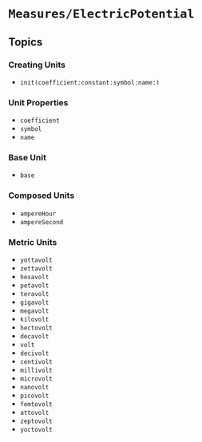 # ``Measures/ElectricPotential``

## Topics

### Creating Units

- ``init(coefficient:constant:symbol:name:)``

### Unit Properties

- ``coefficient``
- ``symbol``
- ``name``

### Base Unit

- ``base``

### Composed Units

- ``ampereHour``
- ``ampereSecond``

### Metric Units

- ``yottavolt``
- ``zettavolt``
- ``hexavolt``
- ``petavolt``
- ``teravolt``
- ``gigavolt``
- ``megavolt``
- ``kilovolt``
- ``hectovolt``
- ``decavolt``
- ``volt``
- ``decivolt``
- ``centivolt``
- ``millivolt``
- ``microvolt``
- ``nanovolt``
- ``picovolt``
- ``femtovolt``
- ``attovolt``
- ``zeptovolt``
- ``yoctovolt``
